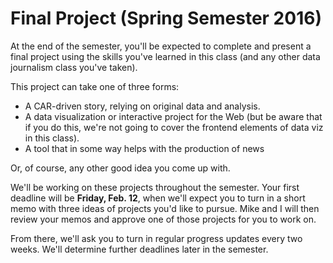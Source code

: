 # Final Project (Spring Semester 2016)

At the end of the semester, you'll be expected to complete and present a final project using the skills you've learned in this class (and any other data journalism class you've taken).

This project can take one of three forms:

  - A CAR-driven story, relying on original data and analysis.
  - A data visualization or interactive project for the Web (but be aware that if you do this, we're not going to cover the frontend elements of data viz in this class).
  - A tool that in some way helps with the production of news

Or, of course, any other good idea you come up with.

We'll be working on these projects throughout the semester. Your first deadline will be **Friday, Feb. 12**, when we'll expect you to turn in a short memo with three ideas of projects you'd like to pursue. Mike and I will then review your memos and approve one of those projects for you to work on.

From there, we'll ask you to turn in regular progress updates every two weeks. We'll determine further deadlines later in the semester.
